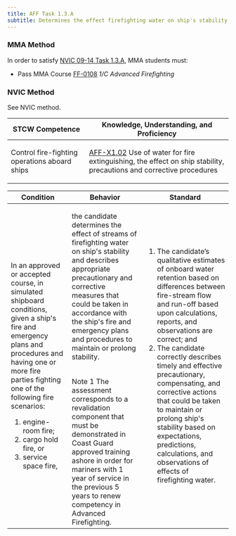 ```yaml
---
title: AFF Task 1.3.A 
subtitle: Determines the effect firefighting water on ship's stability
---
```



### MMA Method

In order to satisfy  [NVIC 09-14  Task  1.3.A](/stcw23/assets/images/nvic-09-14.pdf), MMA students must:

* Pass MMA Course  [FF-0108](FF-0108) *1/C Advanced Firefighting*


### NVIC Method

<a onclick="togglevisibility('nvic_methods')" >See NVIC method.</a>

<div id='nvic_methods' class='hide'>

<table>
<thead>
<tr>
<th class='forty'> STCW Competence </th>
<th class='sixty'> Knowledge, Understanding, and Proficiency </th>
</tr>
</thead>




<tbody>
<tr><td markdown='1'>

Control fire-fighting operations aboard ships

</td><td markdown='1'>

[AFF-X1.02](../../tables/63.html#AFF-X1.02) Use of water for fire extinguishing, the effect on ship stability, precautions and corrective procedures

</td></tr>


</tbody>
</table>


<table>
<thead>
<tr><th class='twenty'>  Condition </th><th class='twenty'> Behavior </th><th  class='sixty'>Standard </th></tr>
</thead>
<tbody >



<tr><td markdown='1'>

In an approved or accepted course, in simulated shipboard conditions, given a ship's fire and emergency plans and procedures and having one or more fire parties fighting one of the following fire scenarios:

1. engine-room fire;
2. cargo hold fire, or
3. service space fire,

</td><td markdown='1'>

the candidate determines the effect of streams of firefighting water on ship's stability and describes appropriate precautionary and corrective measures that could be taken in accordance with the ship's fire and emergency plans and procedures to maintain or prolong stability.

<br>

<div class="tooltip">Note 1
<span class="tooltiptext">
The assessment corresponds to a revalidation component that must be demonstrated in Coast Guard approved training ashore in order for mariners with 1 year of service in the previous 5 years to renew competency in Advanced Firefighting.
</span>
</div>


</td><td markdown='1'>

1. The candidate’s qualitative estimates of onboard water retention based on differences between fire-stream flow and run-off based upon calculations, reports, and observations are correct; and
2. The candidate correctly describes timely and effective precautionary, compensating, and corrective actions that could be taken to maintain or prolong ship's stability based on expectations, predictions, calculations, and observations of effects of firefighting water.

</td></tr>
</tbody>
</table>
</div>
